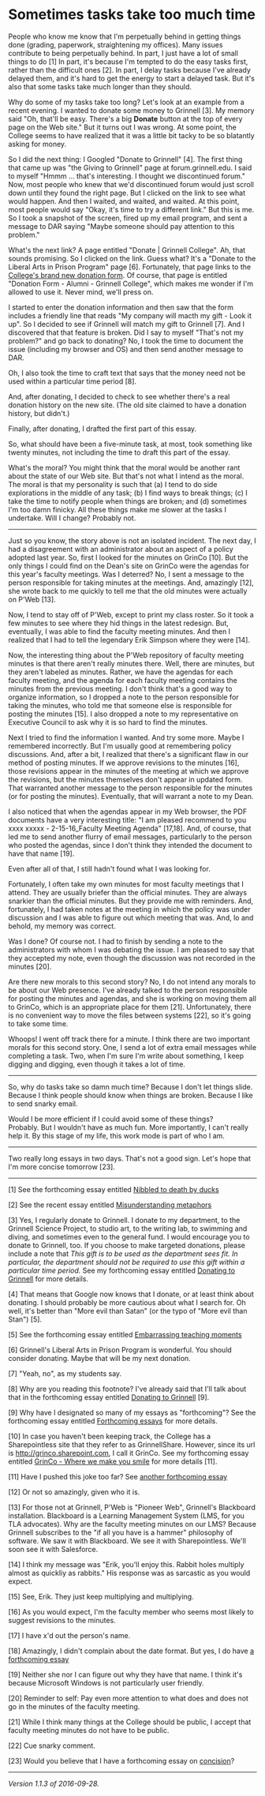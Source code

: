 Sometimes tasks take too much time
==================================

People who know me know that I'm perpetually behind in getting things done
(grading, paperwork, straightening my offices).  Many issues contribute
to being perpetually behind.  In part, I just have a lot of small things
to do [1] In part, it's because I'm tempted to do the easy tasks first,
rather than the difficult ones [2].  In part, I delay tasks because I've
already delayed them, and it's hard to get the energy to start a delayed
task.  But it's also that some tasks take much longer than they should.

Why do some of my tasks take too long?  Let's look at an example from a
recent evening.  I wanted to donate some money to Grinnell [3].  My
memory said "Oh, that'll be easy.  There's a big **Donate** button at
the top of every page on the Web site."  But it turns out I was wrong.
At some point, the College seems to have realized that it was a little
bit tacky to be so blatantly asking for money.  

So I did the next thing: I Googled "Donate to Grinnell" [4].  The first
thing that came up was "the Giving to Grinnell" page at forum.grinnell.edu.
I said to myself "Hmmm ... that's interesting.  I thought we discontinued
forum."  Now, most people who knew that we'd discontinued forum would
just scroll down until they found the right page.  But I clicked on the
link to see what would happen.  And then I waited, and waited, and waited.
At this point, most people would say "Okay, it's time to try a different
link."  But this is me.  So I took a snapshot of the screen, fired up
my email program, and sent a message to DAR saying "Maybe someone should
pay attention to this problem."

What's the next link?   A page entitled "Donate | Grinnell College".  Ah,
that sounds promising.  So I clicked on the link.  Guess what?  It's a
"Donate to the Liberal Arts in Prison Program" page [6].  Fortunately, that
page links to the [College's brand new donation
form](https://alumni.grinnell.edu/donate).  Of course, that page is
entitled "Donation Form - Alumni - Grinnell College", which makes me
wonder if I'm allowed to use it.  Never mind, we'll press on.

I started to enter the donation information and then saw that the 
form includes a friendly line that reads "My company will macth my
gift - Look it up".  So I decided to see if Grinnell will match my
gift to Grinnell [7].  And I discovered that that feature is broken.
Did I say to myself "That's not my problem?" and go back to donating?
No, I took the time to document the issue (including my browser and OS)
and then send another message to DAR.

Oh, I also took the time to craft text that says that the money need not
be used within a particular time period [8].

And, after donating, I decided to check to see whether there's a real
donation history on the new site.  (The old site claimed to have a 
donation history, but didn't.)

Finally, after donating, I drafted the first part of this essay.

So, what should have been a five-minute task, at most, took something like
twenty minutes, not including the time to draft this part of the essay.

What's the moral?  You might think that the moral would be another
rant about the state of our Web site.  But that's not what I intend as
the moral.  The moral is that my personality is such that (a) I tend to
do side explorations in the middle of any task; (b) I find ways to break
things; (c) I take the time to notify people when things are broken; and
(d) sometimes I'm too damn finicky.  All these things make me slower at
the tasks I undertake.  Will I change?  Probably not.

---

Just so you know, the story above is not an isolated incident.  The
next day, I had a disagreement with an administrator about an aspect
of a policy adopted last year.  So, first I looked for the minutes on
GrinCo [10].  But the only things I could find on the Dean's site on
GrinCo were the agendas for this year's faculty meetings.  Was I
deterred?  No, I sent a message to the person responsible for taking
minutes at the meetings.  And, amazingly [12], she wrote back to me 
quickly to tell me that the old minutes were actually on P'Web [13].

Now, I tend to stay off of P'Web, except to print my class roster.  So it
took a few minutes to see where they hid things in the latest redesign.
But, eventually, I was able to find the faculty meeting minutes.  And then
I realized that I had to tell the legendary Erik Simpson where they were
[14].

Now, the interesting thing about the P'Web repository of faculty meeting
minutes is that there aren't really minutes there.  Well, there are
minutes, but they aren't labeled as minutes.  Rather, we have the agendas
for each faculty meeting, and the agenda for each faculty meeting contains
the minutes from the previous meeting.  I don't think that's a good
way to organize information, so I dropped a note to the person responsible
for taking the minutes, who told me that someone else is responsible for
posting the minutes [15].  I also dropped a note to my representative on
Executive Council to ask why it is so hard to find the minutes.

Next I tried to find the information I wanted.  And try some more.
Maybe I remembered incorrectly.  But I'm usually good at remembering
policy discussions.  And, after a bit, I realized that there's a
significant flaw in our method of posting minutes.  If we approve
revisions to the minutes [16], those revisions appear in the minutes
of the meeting at which we approve the revisions, but the minutes
themselves don't appear in updated form.  That warranted another message
to the person responsible for the minutes (or for posting the minutes).
Eventually, that will warrant a note to my Dean.

I also noticed that when the agendas appear in my Web browser, the PDF
documents have a very interesting title: "I am pleased recommend to
you xxxx xxxxx - 2-15-16_Faculty Meeting Agenda" [17,18].  And, of course,
that led me to send another flurry of email messages, particularly to
the person who posted the agendas, since I don't think they intended
the document to have that name [19].  

Even after all of that, I still hadn't found what I was looking for.

Fortunately, I often take my own minutes for most faculty meetings
that I attend.  They are usually briefer than the official minutes.
They are always snarkier than the official minutes.  But they provide
me with reminders.  And, fortunately, I had taken notes at the meeting
in which the policy was under discussion and I was able to figure out
which meeting that was.  And, lo and behold, my memory was correct.

Was I done?  Of course not.  I had to finish by sending a note to the
administrators with whom I was debating the issue.  I am pleased to say
that they accepted my note, even though the discussion was not recorded
in the minutes [20].

Are there new morals to this second story?  No, I do not intend any
morals to be about our Web presence.  I've already talked to the person
responsible for posting the minutes and agendas, and she is working
on moving them all to GrinCo, which is an appropriate place for them
[21].  Unfortunately, there is no convenient way to move the files
between systems [22], so it's going to take some time.

Whoops!  I went off track there for a minute.  I think there are two
important morals for this second story.  One, I send a lot of extra
email messages while completing a task.  Two, when I'm sure I'm write
about something, I keep digging and digging, even though it takes a
lot of time.

---

So, why do tasks take so damn much time?  Because I don't let things
slide.  Because I think people should know when things are broken.
Because I like to send snarky email.  

Would I be more efficient if I could avoid some of these things?  
Probably.  But I wouldn't have as much fun.  More importantly, I
can't really help it.  By this stage of my life, this work mode is
part of who I am.

---

Two really long essays in two days.  That's not a good sign.  Let's
hope that I'm more concise tomorrow [23].

---

[1] See the forthcoming essay entitled [Nibbled to death by ducks](nibbled-to-death-by-ducks.html)

[2] See the recent essay entitled [Misunderstanding metaphors](misunderstanding-metaphors.html)

[3] Yes, I regularly donate to Grinnell.  I donate to my department, to the
Grinnell Science Project, to studio art, to the writing lab, to swimming
and diving, and sometimes even to the general fund.  I would encourage you
to donate to Grinnell, too.  If you choose to make targeted donations,
please include a note that *This gift is to be used as the department
sees fit.  In particular, the department should not be required to use
this gift within a particular time period.*  See my forthcoming essay
entitled [Donating to Grinnell](donating-to-grinnell.html) for more
details.

[4] That means that Google now knows that I donate, or at least think about
donating.  I should probably be more cautious about what I search for.
Oh well, it's better than "More evil than Satan" (or the typo of "More
evil than Stan") [5].

[5] See the forthcoming essay entitled [Embarrassing teaching
moments](embarrassing-teaching-moments.html)

[6] Grinnell's Liberal Arts in Prison Program is wonderful.  You should
consider donating.  Maybe that will be my next donation.

[7] "Yeah, no", as my students say.

[8] Why are you reading this footnote?  I've already said that
I'll talk about that in the forthcoming essay entitled [Donating to
Grinnell](donating-to-grinnell.html) [9].

[9] Why have I designated so many of my essays as "forthcoming"?  See the
forthcoming essay entitled [Forthcoming essays](forthcoming-essays.html)
for more details.

[10] In case you haven't been keeping track, the College has a
Sharepointless site that they refer to as GrinnellShare.  However, since
its url is <http://grinco.sharepoint.com>, I call it GrinCo.  See my
forthcoming essay entitled [GrinCo - Where we make you smile](grinco.html)
for more details [11].

[11] Have I pushed this joke too far?  See [another forthcoming essay](beating-a-dead-horse.html) 

[12] Or not so amazingly, given who it is.

[13] For those not at Grinnell, P'Web is "Pioneer Web", Grinnell's
Blackboard installation.  Blackboard is a Learning Management System
(LMS, for you TLA advocates).  Why are the faculty meeting minutes on
our LMS?  Because Grinnell subscribes to the "if all you have is a hammer"
philosophy of software.  We saw it with Blackboard.  We see it with
Sharepointless.  We'll soon see it with Salesforce.

[14] I think my message was "Erik, you'll enjoy this.  Rabbit holes
multiply almost as quickliy as rabbits."  His response was as 
sarcastic as you would expect.

[15] See, Erik.  They just keep multiplying and multiplying.

[16] As you would expect, I'm the faculty member who seems most likely
to suggest revisions to the minutes.

[17] I have x'd out the person's name.

[18] Amazingly, I didn't complain about the date format.  But yes, I
do have [a forthcoming essay](representing-dates-and-times.html)

[19] Neither she nor I can figure out why they have that name.  I think
it's because Microsoft Windows is not particularly user friendly.

[20] Reminder to self: Pay even more attention to what does and does
not go in the minutes of the faculty meeting.

[21] While I think many things at the College should be public, I accept
that faculty meeting minutes do not have to be public.

[22] Cue snarky comment.

[23] Would you believe that I have a forthcoming essay on
[concision](concision-vs-conciseness.html)?

---

*Version 1.1.3 of 2016-09-28.*
